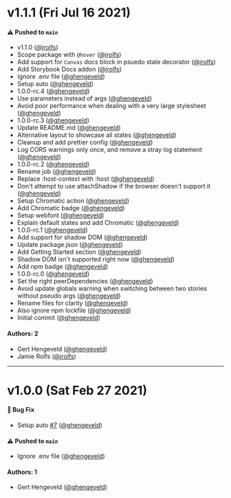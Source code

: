 # v1.1.1 (Fri Jul 16 2021)

#### ⚠️ Pushed to `main`

- v1.1.0 ([@jrolfs](https://github.com/jrolfs))
- Scope package with `@hover` ([@jrolfs](https://github.com/jrolfs))
- Add support for `Canvas` docs block in psuedo state decorator ([@jrolfs](https://github.com/jrolfs))
- Add Storybook Docs addon ([@jrolfs](https://github.com/jrolfs))
- Ignore .env file ([@ghengeveld](https://github.com/ghengeveld))
- Setup auto ([@ghengeveld](https://github.com/ghengeveld))
- 1.0.0-rc.4 ([@ghengeveld](https://github.com/ghengeveld))
- Use parameters instead of args ([@ghengeveld](https://github.com/ghengeveld))
- Avoid poor performance when dealing with a very large stylesheet ([@ghengeveld](https://github.com/ghengeveld))
- 1.0.0-rc.3 ([@ghengeveld](https://github.com/ghengeveld))
- Update README.md ([@ghengeveld](https://github.com/ghengeveld))
- Alternative layout to showcase all states ([@ghengeveld](https://github.com/ghengeveld))
- Cleanup and add prettier config ([@ghengeveld](https://github.com/ghengeveld))
- Log CORS warnings only once, and remove a stray log statement ([@ghengeveld](https://github.com/ghengeveld))
- 1.0.0-rc.2 ([@ghengeveld](https://github.com/ghengeveld))
- Rename job ([@ghengeveld](https://github.com/ghengeveld))
- Replace :host-context with :host ([@ghengeveld](https://github.com/ghengeveld))
- Don't attempt to use attachShadow if the browser doesn't support it ([@ghengeveld](https://github.com/ghengeveld))
- Setup Chromatic action ([@ghengeveld](https://github.com/ghengeveld))
- Add Chromatic badge ([@ghengeveld](https://github.com/ghengeveld))
- Setup webfont ([@ghengeveld](https://github.com/ghengeveld))
- Explain default states and add Chromatic ([@ghengeveld](https://github.com/ghengeveld))
- 1.0.0-rc.1 ([@ghengeveld](https://github.com/ghengeveld))
- Add support for shadow DOM ([@ghengeveld](https://github.com/ghengeveld))
- Update package.json ([@ghengeveld](https://github.com/ghengeveld))
- Add Getting Started section ([@ghengeveld](https://github.com/ghengeveld))
- Shadow DOM isn't supported right now ([@ghengeveld](https://github.com/ghengeveld))
- Add npm badge ([@ghengeveld](https://github.com/ghengeveld))
- 1.0.0-rc.0 ([@ghengeveld](https://github.com/ghengeveld))
- Set the right peerDependencies ([@ghengeveld](https://github.com/ghengeveld))
- Avoid update globals warning when switching between two stories without pseudo args ([@ghengeveld](https://github.com/ghengeveld))
- Rename files for clarity ([@ghengeveld](https://github.com/ghengeveld))
- Also ignore npm lockfile ([@ghengeveld](https://github.com/ghengeveld))
- Initial commit ([@ghengeveld](https://github.com/ghengeveld))

#### Authors: 2

- Gert Hengeveld ([@ghengeveld](https://github.com/ghengeveld))
- Jamie Rolfs ([@jrolfs](https://github.com/jrolfs))

---

# v1.0.0 (Sat Feb 27 2021)

#### 🐛 Bug Fix

- Setup auto [#7](https://github.com/chromaui/storybook-addon-pseudo-states/pull/7) ([@ghengeveld](https://github.com/ghengeveld))

#### ⚠️ Pushed to `main`

- Ignore .env file ([@ghengeveld](https://github.com/ghengeveld))

#### Authors: 1

- Gert Hengeveld ([@ghengeveld](https://github.com/ghengeveld))
